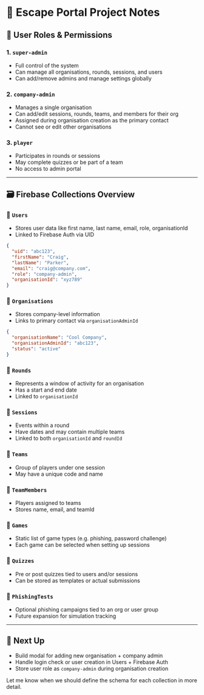 # 🧠 Escape Portal Project Notes

## 🔐 User Roles & Permissions

### 1. `super-admin`
- Full control of the system
- Can manage all organisations, rounds, sessions, and users
- Can add/remove admins and manage settings globally

### 2. `company-admin`
- Manages a single organisation
- Can add/edit sessions, rounds, teams, and members for their org
- Assigned during organisation creation as the primary contact
- Cannot see or edit other organisations

### 3. `player`
- Participates in rounds or sessions
- May complete quizzes or be part of a team
- No access to admin portal

---

## 🗃️ Firebase Collections Overview

### 🔸 `Users`
- Stores user data like first name, last name, email, role, organisationId
- Linked to Firebase Auth via UID

```json
{
  "uid": "abc123",
  "firstName": "Craig",
  "lastName": "Parker",
  "email": "craig@company.com",
  "role": "company-admin",
  "organisationId": "xyz789"
}
```

### 🔸 `Organisations`
- Stores company-level information
- Links to primary contact via `organisationAdminId`

```json
{
  "organisationName": "Cool Company",
  "organisationAdminId": "abc123",
  "status": "active"
}
```

### 🔸 `Rounds`
- Represents a window of activity for an organisation
- Has a start and end date
- Linked to `organisationId`

### 🔸 `Sessions`
- Events within a round
- Have dates and may contain multiple teams
- Linked to both `organisationId` and `roundId`

### 🔸 `Teams`
- Group of players under one session
- May have a unique code and name

### 🔸 `TeamMembers`
- Players assigned to teams
- Stores name, email, and teamId

### 🔸 `Games`
- Static list of game types (e.g. phishing, password challenge)
- Each game can be selected when setting up sessions

### 🔸 `Quizzes`
- Pre or post quizzes tied to users and/or sessions
- Can be stored as templates or actual submissions

### 🔸 `PhishingTests`
- Optional phishing campaigns tied to an org or user group
- Future expansion for simulation tracking

---

## 📌 Next Up
- Build modal for adding new organisation + company admin
- Handle login check or user creation in Users + Firebase Auth
- Store user role as `company-admin` during organisation creation

Let me know when we should define the schema for each collection in more detail.

